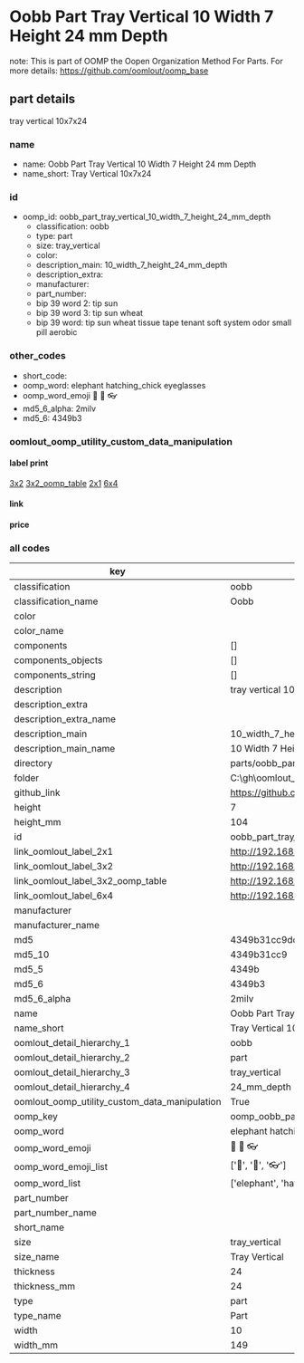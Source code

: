# Oobb Part Tray Vertical 10 Width 7 Height 24 mm Depth  

note: This is part of OOMP the Oopen Organization Method For Parts. For more details: https://github.com/oomlout/oomp_base

##  part details
  



tray vertical 10x7x24



### name
* name: Oobb Part Tray Vertical 10 Width 7 Height 24 mm Depth
* name_short: Tray Vertical 10x7x24 
### id
* oomp_id: oobb_part_tray_vertical_10_width_7_height_24_mm_depth
  * classification: oobb
  * type: part
  * size: tray_vertical
  * color: 
  * description_main: 10_width_7_height_24_mm_depth
  * description_extra: 
  * manufacturer: 
  * part_number: 
  * bip 39 word 2: tip sun
  * bip 39 word 3: tip sun wheat
  * bip 39 word: tip sun wheat tissue tape tenant soft system odor small pill aerobic

### other_codes
* short_code: 
* oomp_word: elephant hatching_chick eyeglasses
* oomp_word_emoji :elephant: :hatching_chick: :eyeglasses:
* md5_6_alpha: 2milv
* md5_6: 4349b3






### oomlout_oomp_utility_custom_data_manipulation
#### label print
[3x2](http://192.168.1.245:1112/?label=oomp%202milv)
[3x2_oomp_table](http://192.168.1.108:1112/?label=oomp%202milv)
[2x1](http://192.168.1.242:1112/?label=oomp%202milv)
[6x4](http://192.168.1.55:1112/?label=oomp%202milv)    

#### link

                              

#### price







### all codes 
| key | value |  
| --- | --- |  
| classification | oobb |  
| classification_name | Oobb |  
| color |  |  
| color_name |  |  
| components | [] |  
| components_objects | [] |  
| components_string | [] |  
| description | tray vertical 10x7x24 |  
| description_extra |  |  
| description_extra_name |  |  
| description_main | 10_width_7_height_24_mm_depth |  
| description_main_name | 10 Width 7 Height 24 mm Depth |  
| directory | parts/oobb_part_tray_vertical_10_width_7_height_24_mm_depth |  
| folder | C:\gh\oomlout_oobb_version_4_generated_parts\parts\oobb_part_tray_vertical_10_width_7_height_24_mm_depth |  
| github_link | https://github.com/oomlout/oomlout_oomp_part_src/tree/main/parts/oobb_part_tray_vertical_10_width_7_height_24_mm_depth |  
| height | 7 |  
| height_mm | 104 |  
| id | oobb_part_tray_vertical_10_width_7_height_24_mm_depth |  
| link_oomlout_label_2x1 | http://192.168.1.242:1112/?label=oomp%202milv |  
| link_oomlout_label_3x2 | http://192.168.1.245:1112/?label=oomp%202milv |  
| link_oomlout_label_3x2_oomp_table | http://192.168.1.108:1112/?label=oomp%202milv |  
| link_oomlout_label_6x4 | http://192.168.1.55:1112/?label=oomp%202milv |  
| manufacturer |  |  
| manufacturer_name |  |  
| md5 | 4349b31cc9dcd9cb7c6eee2df3f65714 |  
| md5_10 | 4349b31cc9 |  
| md5_5 | 4349b |  
| md5_6 | 4349b3 |  
| md5_6_alpha | 2milv |  
| name | Oobb Part Tray Vertical 10 Width 7 Height 24 mm Depth |  
| name_short | Tray Vertical 10x7x24  |  
| oomlout_detail_hierarchy_1 | oobb |  
| oomlout_detail_hierarchy_2 | part |  
| oomlout_detail_hierarchy_3 | tray_vertical |  
| oomlout_detail_hierarchy_4 | 24_mm_depth |  
| oomlout_oomp_utility_custom_data_manipulation | True |  
| oomp_key | oomp_oobb_part_tray_vertical_10_width_7_height_24_mm_depth |  
| oomp_word | elephant hatching_chick eyeglasses |  
| oomp_word_emoji | :elephant: :hatching_chick: :eyeglasses: |  
| oomp_word_emoji_list | [':elephant:', ':hatching_chick:', ':eyeglasses:'] |  
| oomp_word_list | ['elephant', 'hatching_chick', 'eyeglasses'] |  
| part_number |  |  
| part_number_name |  |  
| short_name |  |  
| size | tray_vertical |  
| size_name | Tray Vertical |  
| thickness | 24 |  
| thickness_mm | 24 |  
| type | part |  
| type_name | Part |  
| width | 10 |  
| width_mm | 149 |  
